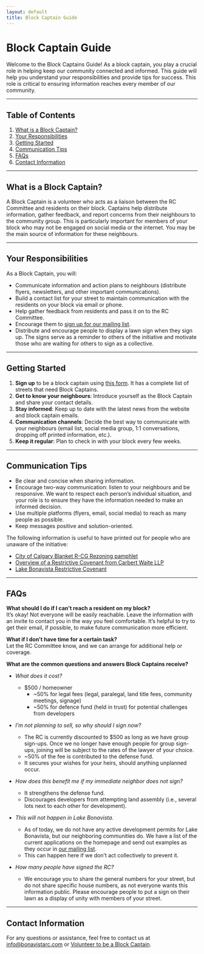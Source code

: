 ```yaml
---
layout: default
title: Block Captain Guide
---
```


# Block Captain Guide


Welcome to the Block Captains Guide! As a block captain, you play a crucial role in helping keep our community connected and informed. This guide will help you understand your responsibilities and provide tips for success. This role is critical to ensuring information reaches every member of our community.

---

## Table of Contents
1. [What is a Block Captain?](#what-is-a-block-captain)
2. [Your Responsibilities](#your-responsibilities)
3. [Getting Started](#getting-started)
4. [Communication Tips](#communication-tips)
5. [FAQs](#faqs)
6. [Contact Information](#contact-information)

---

## What is a Block Captain?
A Block Captain is a volunteer who acts as a liaison between the RC Committee and residents on their block. Captains help distribute information, gather feedback, and report concerns from their neighbours to the community group. This is particularly important for members of your block who may not be engaged on social media or the internet. You may be the main source of information for these neighbours.

---

## Your Responsibilities
As a Block Captain, you will:
- Communicate information and action plans to neighbours (distribute flyers, newsletters, and other important communications).
- Build a contact list for your street to maintain communication with the residents on your block via email or phone.
- Help gather feedback from residents and pass it on to the RC Committee.
- Encourage them to [sign up for our mailing list](../mailinglist).
- Distribute and encourage people to display a lawn sign when they sign up. The signs serve as a reminder to others of the initiative and motivate those who are waiting for others to sign as a collective.

---

## Getting Started
1. **Sign up** to be a block captain using [this form](../block). It has a complete list of streets that need Block Captains.
2. **Get to know your neighbours**: Introduce yourself as the Block Captain and share your contact details.
3. **Stay informed**: Keep up to date with the latest news from the website and block captain emails.
4. **Communication channels**: Decide the best way to communicate with your neighbours (email list, social media group, 1:1 conversations, dropping off printed information, etc.).
5. **Keep it regular**: Plan to check in with your block every few weeks.

---

## Communication Tips
- Be clear and concise when sharing information.
- Encourage two-way communication: listen to your neighbours and be responsive. We want to respect each person’s individual situation, and your role is to ensure they have the information needed to make an informed decision.
- Use multiple platforms (flyers, email, social media) to reach as many people as possible.
- Keep messages positive and solution-oriented.

The following information is useful to have printed out for people who are unaware of the initiative:
- [City of Calgary Blanket R-CG Rezoning pamphlet](https://www.calgary.ca/content/dam/www/pda/pd/publishingimages/current-projects/R-CG-residential-grade-oriented.pdf)
- [Overview of a Restrictive Covenant from Carbert Waite LLP](/docs/RCOverview.pdf)
- [Lake Bonavista Restrictive Covenant](../docs/RCJune102024-FINAL.pdf)

---

## FAQs
**What should I do if I can't reach a resident on my block?**  
It’s okay! Not everyone will be easily reachable. Leave the information with an invite to contact you in the way you feel comfortable. It’s helpful to try to get their email, if possible, to make future communication more efficient.

**What if I don't have time for a certain task?**  
Let the RC Committee know, and we can arrange for additional help or coverage.

**What are the common questions and answers Block Captains receive?**

- *What does it cost?*
  - $500 / homeowner 
    - ~50% for legal fees (legal, paralegal, land title fees, community meetings, signage) 
    - ~50% for defence fund (held in trust) for potential challenges from developers  

- *I’m not planning to sell, so why should I sign now?*  
   - The RC is currently discounted to $500 as long as we have group sign-ups. Once we no longer have enough people for group sign-ups, joining will be subject to the rates of the lawyer of your choice.  
   - ~50% of the fee is contributed to the defense fund.  
   - It secures your wishes for your heirs, should anything unplanned occur.

- *How does this benefit me if my immediate neighbor does not sign?*  
   - It strengthens the defense fund.  
   - Discourages developers from attempting land assembly (i.e., several lots next to each other for development).

- *This will not happen in Lake Bonavista.*  
   - As of today, we do not have any active development permits for Lake Bonavista, but our neighboring communities do. We have a list of the current applications on the homepage and send out examples as they occur in [our mailing list](../mailinglist).  
   - This can happen here if we don’t act collectively to prevent it.

- *How many people have signed the RC?*  
   - We encourage you to share the general numbers for your street, but do not share specific house numbers, as not everyone wants this information public. Please encourage people to put a sign on their lawn as a display of unity with members of your street.

---

## Contact Information
For any questions or assistance, feel free to contact us at [info@bonavistarc.com](mailto:info@bonavistarc.com) or [Volunteer to be a Block Captain](../block).


